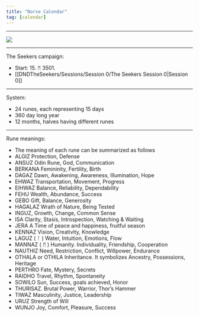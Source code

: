 ```yaml
---
title: "Norse Calendar"
tag: [calendar]
---
```

___
![ ](DNDTheSeekers/images/calednarrunes.png)
___
The Seekers campaign:
- Start: 15. ᛗ 3501. 
- [[DNDTheSeekers/Sessions/Session 0/The Seekers Session 0|Session 0]]
___
System: 
- 24 runes, each representing 15 days
- 360 day long year 
- 12 months, halves having different runes
___
Rune meanings: 
- The meaning of each rune can be summarized as follows
- ALGIZ Protection, Defense
- ANSUZ Odin Rune, God, Communication
- BERKANA Femininity, Fertility, Birth
- DAGAZ Dawn, Awakening, Awareness, Illumination, Hope
- EHWAZ Transportation, Movement, Progress
- EIHWAZ Balance, Reliability, Dependability
- FEHU  Wealth, Abundance, Success
- GEBO Gift, Balance, Generosity
- HAGALAZ  Wrath of Nature, Being Tested
- INGUZ, Growth, Change, Common Sense
- ISA Clarity, Stasis, Introspection, Watching & Waiting
- JERA A Time of peace and happiness, fruitful season
- KENNAZ Vision, Creativity, Knowledge
- LAGUZ ( ᛚ ) Water, Intuition, Emotions, Flow
- MANNAZ ( ᛗ ) Humanity. Individuality, Friendship, Cooperation
- NAUTHIZ Need, Restriction, Conflict, Willpower, Endurance
- OTHALA or OTHILA  Inheritance. It symbolizes Ancestry, Possessions, Heritage
- PERTHRO Fate, Mystery, Secrets
- RAIDHO Travel, Rhythm, Spontaneity
- SOWILO Sun, Success, goals achieved, Honor
- THURISAZ. Brutal Power, Warrior, Thor’s Hammer
- TIWAZ Masculinity, Justice, Leadership
- URUZ Strength of Will
- WUNJO Joy, Comfort, Pleasure, Success